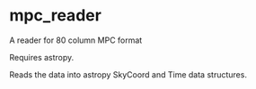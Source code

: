 # mpc_reader
A reader for 80 column MPC format

Requires astropy.

Reads the data into astropy SkyCoord and Time data structures.
